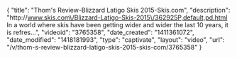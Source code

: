 {
    "title": "Thom's Review-Blizzard Latigo Skis 2015-Skis.com",
    "description": "http:\/\/www.skis.com\/Blizzard-Latigo-Skis-2015\/362925P,default,pd.html In a world where skis have been getting wider and wider the last 10 years, it is refres...",
    "videoid": "3765358",
    "date_created": "1411361072",
    "date_modified": "1418181993",
    "type": "captivate",
    "layout": "video",
    "url": "\/v\/thom-s-review-blizzard-latigo-skis-2015-skis-com\/3765358"
}